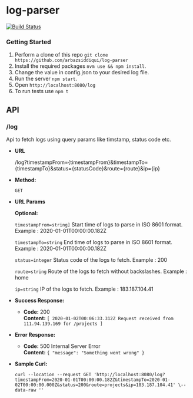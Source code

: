 # log-parser
[![Build Status](https://travis-ci.org/arbazsiddiqui/log-parser.svg?branch=master)](https://travis-ci.org/arbazsiddiqui/log-parser)

### Getting Started

1. Perform a clone of this repo `git clone https://github.com/arbazsiddiqui/log-parser`
2. Install the required packages `nvm use && npm install`.
3. Change the value in config.json to your desired log file.
4. Run the server `npm start`.
5. Open `http://localhost:8080/log`
6. To run tests use `npm t`


## API

### /log
Api to fetch logs using query params like timstamp, status code etc.

* **URL**

  /log?timestampFrom={timestampFrom}&timestampTo={timestampTo}&status={statusCode}&route={route}&ip={ip}

* **Method:**
  
  `GET`
  
*  **URL Params**

   **Optional:**
 
   `timestampFrom=string]`
   Start time of logs to parse in ISO 8601 format. Example : 2020-01-01T00:00:00.182Z
   
   `timestampTo=string`
   End time of logs to parse in ISO 8601 format. Example : 2020-01-01T00:00:00.182Z
   
   `status=integer`
   Status code of the logs to fetch. Example : 200
   
   `route=string`
   Route of the logs to fetch without backslashes. Example : home
   
   `ip=string`
   IP of the logs to fetch. Example : 183.187.104.41

* **Success Response:**

  * **Code:** 200 <br />
    **Content:** `[ 2020-01-02T00:06:33.312Z Request received from 111.94.139.169 for /projects ]`
 
* **Error Response:**

  * **Code:** 500 Internal Server Error <br />
    **Content:** `{ "message": "Something went wrong" }`
    
* **Sample Curl:**
    ```
    curl --location --request GET 'http://localhost:8080/log?timestampFrom=2020-01-01T00:00:00.182Z&timestampTo=2020-01-02T00:00:00.000Z&status=200&route=projects&ip=183.187.104.41' \--data-raw ''

